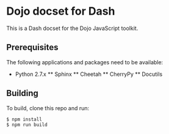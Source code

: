 Dojo docset for Dash
====================

This is a Dash docset for the Dojo JavaScript toolkit.

Prerequisites
-------------
The following applications and packages need to be available:

* Python 2.7.x
** Sphinx
** Cheetah
** CherryPy
** Docutils

Building
--------

To build, clone this repo and run:

```
$ npm install
$ npm run build
```
